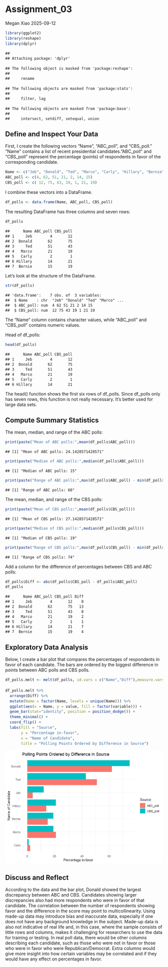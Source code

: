 Assignment_03
================
Megan Xiao
2025-09-12

``` r
library(ggplot2)
library(reshape)
library(dplyr)
```

    ## 
    ## Attaching package: 'dplyr'

    ## The following object is masked from 'package:reshape':
    ## 
    ##     rename

    ## The following objects are masked from 'package:stats':
    ## 
    ##     filter, lag

    ## The following objects are masked from 'package:base':
    ## 
    ##     intersect, setdiff, setequal, union

## Define and Inspect Your Data

First, I create the following vectors “Name”, “ABC_poll”, and
“CBS_poll.” “Name” contains a list of recent presidential
candidates.”ABC_poll” and “CBS_poll” represent the percentage (points)
of respondents in favor of the corresponding candidate.

``` r
Name <- c("Jeb", "Donald", "Ted", "Marco", "Carly", "Hillary", "Bernie")
ABC_poll <- c(4, 62, 51, 21, 2, 14, 15)
CBS_poll <- c( 12, 75, 43, 19, 1, 21, 19)
```

I combine these vectors into a DataFrame.

``` r
df_polls <- data.frame(Name, ABC_poll, CBS_poll)
```

The resulting DataFrame has three columns and seven rows:

``` r
df_polls
```

    ##      Name ABC_poll CBS_poll
    ## 1     Jeb        4       12
    ## 2  Donald       62       75
    ## 3     Ted       51       43
    ## 4   Marco       21       19
    ## 5   Carly        2        1
    ## 6 Hillary       14       21
    ## 7  Bernie       15       19

Let’s look at the structure of the DataFrame.

``` r
str(df_polls)
```

    ## 'data.frame':    7 obs. of  3 variables:
    ##  $ Name    : chr  "Jeb" "Donald" "Ted" "Marco" ...
    ##  $ ABC_poll: num  4 62 51 21 2 14 15
    ##  $ CBS_poll: num  12 75 43 19 1 21 19

The “Name” column contains character values, while “ABC_poll” and
“CBS_poll” contains numeric values.

Head of df_polls:

``` r
head(df_polls)
```

    ##      Name ABC_poll CBS_poll
    ## 1     Jeb        4       12
    ## 2  Donald       62       75
    ## 3     Ted       51       43
    ## 4   Marco       21       19
    ## 5   Carly        2        1
    ## 6 Hillary       14       21

The head() function shows the first six rows of df_polls. Since df_polls
only has seven rows, this function is not really necessary. It’s better
used for large data sets.

## Compute Summary Statistics

The mean, median, and range of the ABC polls:

``` r
print(paste("Mean of ABC polls:",mean(df_polls$ABC_poll)))
```

    ## [1] "Mean of ABC polls: 24.1428571428571"

``` r
print(paste("Median of ABC polls:",median(df_polls$ABC_poll)))
```

    ## [1] "Median of ABC polls: 15"

``` r
print(paste("Range of ABC polls:",max(df_polls$ABC_poll) - min(df_polls$ABC_poll)))
```

    ## [1] "Range of ABC polls: 60"

The mean, median, and range of the CBS polls:

``` r
print(paste("Mean of CBS polls:",mean(df_polls$CBS_poll)))
```

    ## [1] "Mean of CBS polls: 27.1428571428571"

``` r
print(paste("Median of CBS polls:",median(df_polls$CBS_poll)))
```

    ## [1] "Median of CBS polls: 19"

``` r
print(paste("Range of CBS polls:",max(df_polls$CBS_poll) - min(df_polls$CBS_poll)))
```

    ## [1] "Range of CBS polls: 74"

Add a column for the difference of percentages between CBS and ABC
polls:

``` r
df_polls$Diff <- abs(df_polls$CBS_poll - df_polls$ABC_poll)
df_polls
```

    ##      Name ABC_poll CBS_poll Diff
    ## 1     Jeb        4       12    8
    ## 2  Donald       62       75   13
    ## 3     Ted       51       43    8
    ## 4   Marco       21       19    2
    ## 5   Carly        2        1    1
    ## 6 Hillary       14       21    7
    ## 7  Bernie       15       19    4

## Exploratory Data Analysis

Below, I create a bar plot that compares the percentages of respondents
in favor of each candidate. The bars are ordered by the biggest
difference in points between ABC polls and CBS polls.

``` r
df_polls.melt <- melt(df_polls, id.vars = c("Name","Diff"),measure.vars = c("ABC_poll","CBS_poll"))

df_polls.melt %>%
  arrange(Diff) %>%
  mutate(Name = factor(Name, levels = unique(Name))) %>%
  ggplot(aes(x = Name, y = value, fill = factor(variable))) + 
  geom_bar(stat="identity", position = position_dodge()) +
  theme_minimal() +
  coord_flip() +
  labs(fill = "Source",
       y = "Percentage in-favor",
       x = "Name of Candidate",
       title = "Polling Points Ordered by Difference in Source")
```

![](Assignment_03_files/figure-gfm/unnamed-chunk-10-1.png)<!-- -->

## Discuss and Reflect

According to the data and the bar plot, Donald showed the largest
discrepancy between ABC and CBS. Candidates showing larger discrepancies
also had more respondents who were in favor of that candidate. The
correlation between the number of respondents showing favor and the
difference in the score may point to multicollinearity. Using made-up
data may introduce bias and inaccurate data, especially if one does not
have any background knowledge in the subject. Made-up data is also not
indicative of real life and, in this case, where the sample consists of
little rows and columns, makes it challenging for researchers to use the
data for training or testing. In real poll data, there would be other
columns describing each candidate, such as those who were not in favor
or those who were in favor who were Republican/Democrat. Extra columns
would give more insight into how certain variables may be correlated and
if they would have any effect on percentages in favor.
